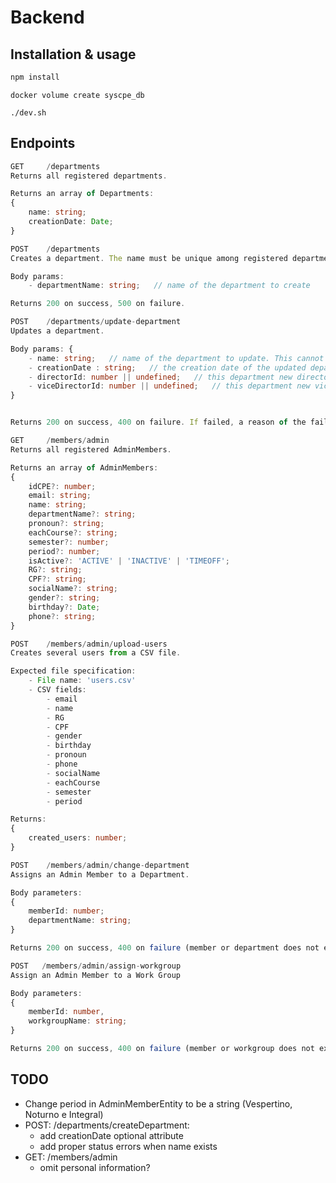 # Backend
## Installation & usage
```bash
npm install
```
```
docker volume create syscpe_db
```
```
./dev.sh
```

## Endpoints
```ts
GET     /departments
Returns all registered departments.

Returns an array of Departments:
{
    name: string;
    creationDate: Date;
}
```

```ts
POST    /departments
Creates a department. The name must be unique among registered departments.

Body params:
    - departmentName: string;   // name of the department to create

Returns 200 on success, 500 on failure.
```

```ts
POST    /departments/update-department
Updates a department. 

Body params: {
    - name: string;   // name of the department to update. This cannot be updated.
    - creationDate : string;   // the creation date of the updated department.
    - directorId: number || undefined;   // this department new director's IDCPE. Is optional
    - viceDirectorId: number || undefined;   // this department new vice-director's IDCPE. Is optional
}


Returns 200 on success, 400 on failure. If failed, a reason of the failure is included in the response body.
```

```ts
GET     /members/admin
Returns all registered AdminMembers.

Returns an array of AdminMembers:
{
    idCPE?: number;
    email: string;
    name: string;
    departmentName?: string;
    pronoun?: string;
    eachCourse?: string;
    semester?: number;
    period?: number;
    isActive?: 'ACTIVE' | 'INACTIVE' | 'TIMEOFF';
    RG?: string;
    CPF?: string;
    socialName?: string;
    gender?: string;
    birthday?: Date;
    phone?: string;
}
```

```ts
POST    /members/admin/upload-users
Creates several users from a CSV file.

Expected file specification:
    - File name: 'users.csv'
    - CSV fields:
        - email
        - name
        - RG
        - CPF
        - gender
        - birthday
        - pronoun
        - phone
        - socialName
        - eachCourse
        - semester
        - period

Returns:
{
    created_users: number;
}
```

```ts
POST    /members/admin/change-department
Assigns an Admin Member to a Department.

Body parameters:
{
    memberId: number;
    departmentName: string;
}

Returns 200 on success, 400 on failure (member or department does not exist).
```

```ts
POST   /members/admin/assign-workgroup
Assign an Admin Member to a Work Group

Body parameters:
{
    memberId: number,
    workgroupName: string;
}

Returns 200 on success, 400 on failure (member or workgroup does not exist; or member is already part of the workgroup).
```


## TODO
- Change period in AdminMemberEntity to be a string (Vespertino, Noturno e Integral)
- POST: /departments/createDepartment:
    - add creationDate optional attribute
    - add proper status errors when name exists
- GET: /members/admin
    - omit personal information?